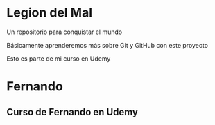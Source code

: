# Legion del Mal
Un repositorio para conquistar el mundo

Básicamente aprenderemos más sobre Git y GitHub con este proyecto

Esto es parte de mi curso en Udemy

# Fernando


## Curso de Fernando en Udemy
